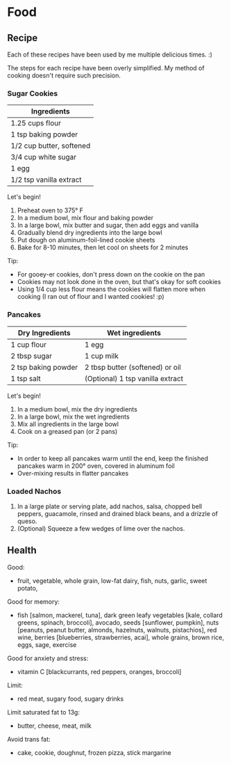 # Food

## Recipe
Each of these recipes have been used by me multiple delicious times. :)

The steps for each recipe have been overly simplified. My method of cooking doesn't require such precision.

### Sugar Cookies
| Ingredients              |
| ------------------------ |
| 1.25 cups flour          |
| 1 tsp baking powder      |
| 1/2 cup butter, softened |
| 3/4 cup white sugar      |
| 1 egg                    |
| 1/2 tsp vanilla extract  | 

Let's begin!
1. Preheat oven to 375° F
2. In a medium bowl, mix flour and baking powder
3. In a large bowl, mix butter and sugar, then add eggs and vanilla
4. Gradually blend dry ingredients into the large bowl
5. Put dough on aluminum-foil-lined cookie sheets
6. Bake for 8-10 minutes, then let cool on sheets for 2 minutes

Tip:
- For gooey-er cookies, don't press down on the cookie on the pan
- Cookies may not look done in the oven, but that's okay for soft cookies
- Using 1/4 cup less flour means the cookies will flatten more when cooking (I ran out of flour and I wanted cookies! :p) 

### Pancakes
| Dry Ingredients     | Wet ingredients |
| ------------------- | --------------- |
| 1 cup flour         | 1 egg           |
| 2 tbsp sugar        | 1 cup milk |
| 2 tsp baking powder | 2 tbsp butter (softened) or oil |
| 1 tsp salt          | (Optional) 1 tsp vanilla extract |

Let's begin!
1. In a medium bowl, mix the dry ingredients
2. In a large bowl, mix the wet ingredients
3. Mix all ingredients in the large bowl
4. Cook on a greased pan (or 2 pans)

Tip:
- In order to keep all pancakes warm until the end, keep the finished pancakes warm in 200° oven, covered in aluminum foil
- Over-mixing results in flatter pancakes

### Loaded Nachos
1. In a large plate or serving plate, add nachos, salsa, chopped bell peppers, guacamole, rinsed and drained black beans, and a drizzle of queso.
2. (Optional) Squeeze a few wedges of lime over the nachos.


## Health

Good:
- fruit, vegetable, whole grain, low-fat dairy, fish, nuts, garlic, sweet potato, 

Good for memory:
- fish [salmon, mackerel, tuna], dark green leafy vegetables [kale, collard greens, spinach, broccoli], avocado, seeds [sunflower, pumpkin], nuts [peanuts, peanut butter, almonds, hazelnuts, walnuts, pistachios], red wine, berries [blueberries, strawberries, acai], whole grains, brown rice, eggs, sage, exercise

Good for anxiety and stress:
- vitamin C [blackcurrants, red peppers, oranges, broccoli]

Limit:
- red meat, sugary food, sugary drinks

Limit saturated fat to 13g:
- butter, cheese, meat, milk

Avoid trans fat:
- cake, cookie, doughnut, frozen pizza, stick margarine

